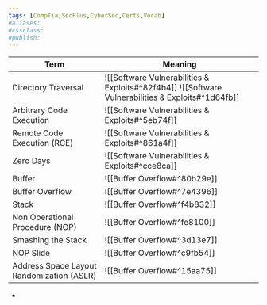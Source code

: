 ```yaml
---
tags: [CompTia,SecPlus,CyberSec,Certs,Vocab]
#aliases:
#cssclass:
#publish:
---
```


| Term                                      | Meaning                                                                                           |
| ----------------------------------------- | ------------------------------------------------------------------------------------------------- |
| Directory Traversal                       | ![[Software Vulnerabilities & Exploits#^82f4b4]] ![[Software Vulnerabilities & Exploits#^1d64fb]] |
| Arbitrary Code Execution                  | ![[Software Vulnerabilities & Exploits#^5eb74f]]                                                  |
| Remote Code Execution (RCE)               | ![[Software Vulnerabilities & Exploits#^861a4f]]                                                  |
| Zero Days                                 | ![[Software Vulnerabilities & Exploits#^cce8ca]]                                                  |
| Buffer                                    | ![[Buffer Overflow#^80b29e]]                                                                      |
| Buffer Overflow                           | ![[Buffer Overflow#^7e4396]]                                                                      |
| Stack                                     | ![[Buffer Overflow#^f4b832]]                                                                      |
| Non Operational Procedure (NOP)           | ![[Buffer Overflow#^fe8100]]                                                                      |
| Smashing the Stack                        | ![[Buffer Overflow#^3d13e7]]                                                                                                  |
| NOP Slide                                 | ![[Buffer Overflow#^c9fb54]]                                                                                                  |
| Address Space Layout Randomization (ASLR) | ![[Buffer Overflow#^15aa75]]                                                                                                  |

-